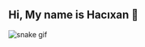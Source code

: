 ## Hi, My name is Hacıxan 👋

<!--
**Hacixan-hacixanov62/Hacixan-hacixanov62** is a ✨ _special_ ✨ repository because its `README.md` (this file) appears on your GitHub profile.

Here are some ideas to get you started:

- 🔭 I’m currently working on ...
- 🌱 I’m currently learning ...
- 👯 I’m looking to collaborate on ...
- 🤔 I’m looking for help with ...
- 💬 Ask me about ...
- 📫 How to reach me: ...
- 😄 Pronouns: ...
- ⚡ Fun fact: ...
-->




![snake gif](https://raw.githubusercontent.com/Hacixan-hacixanov62/Hacixan-hacixanov62/output/github-contribution-grid-snake.svg)
